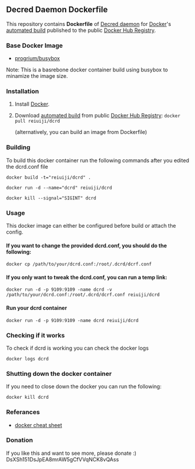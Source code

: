 ## Decred Daemon Dockerfile

This repository contains **Dockerfile** of [Decred daemon](http://decred.org/) for [Docker](https://www.docker.com/)'s [automated build](https://registry.hub.docker.com/u/reiuiji/dcrd/) published to the public [Docker Hub Registry](https://registry.hub.docker.com/).

### Base Docker Image

* [progrium/busybox](https://github.com/progrium/busybox)

Note: This is a basrebone docker container build using busybox to minamize the image size.

### Installation

1. Install [Docker](https://www.docker.com/).

2. Download [automated build](https://registry.hub.docker.com/u/reiuiji/dcrd/) from public [Docker Hub Registry](https://registry.hub.docker.com/): `docker pull reiuiji/dcrd`

   (alternatively, you can build an image from Dockerfile)

### Building
To build this docker container run the following commands after you edited the dcrd.conf file

    docker build -t="reiuiji/dcrd" .

    docker run -d --name="dcrd" reiuiji/dcrd

    docker kill --signal="SIGINT" dcrd


### Usage
This docker image can either be configured before build or attach the config.

#### If you want to change the provided dcrd.conf, you should do the following:

    docker cp /path/to/your/dcrd.conf:/root/.dcrd/dcrf.conf

#### If you only want to tweak the dcrd.conf, you can run a temp link:

    docker run -d -p 9109:9109 -name dcrd -v /path/to/your/dcrd.conf:/root/.dcrd/dcrf.conf reiuiji/dcrd

#### Run your dcrd container

    docker run -d -p 9109:9109 -name dcrd reiuiji/dcrd

### Checking if it works
To check if dcrd is working you can check the docker logs

    docker logs dcrd

### Shutting down the docker container
If you need to close down the docker you can run the following:

    docker kill dcrd

### Referances
 * [docker cheat sheet](https://github.com/wsargent/docker-cheat-sheet)

### Donation
If you like this and want to see more, please donate :)
DsXSh151DsJpEA8mrAW5gCfVVqNCK8vQAss
